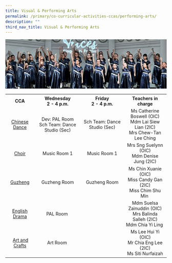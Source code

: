 ```yaml
---
title: Visual & Performing Arts
permalink: /primary/co-curricular-activities-ccas/performing-arts/
description: ""
third_nav_title: Visual & Performing Arts
---
```

![](/images/01%20Banner%20Photos/cca.jpg)

<table>
<tbody>
<tr>
<th style="text-align: center;">CCA</th>
<th style="text-align: center;">Wednesday<br />2 - 4 p.m.</th>
<th style="text-align: center;">Friday<br />2 - 4 p.m.</th>
<th style="text-align: center;">Teachers in charge</th>
</tr>
<tr>
<td style="text-align: center;"><a href="/primary/co-curricular-activities-ccas/performing-arts/chinese-dance" target="">Chinese Dance</a></td>
<td style="text-align: center;">Dev: PAL Room<br />Sch Team: Dance Studio (Sec)</td>
<td style="text-align: center;">Sch Team: Dance Studio (Sec)</td>
<td style="text-align: center;">
<div>Ms Catherine Boswell (OIC)</div>
<div>Mdm Lai Siew Lian (2IC)</div>
<div>Mrs Chew-Tan Lee Ching</div>
</td>
</tr>
<tr>
<td style="text-align: center;"><a href="/primary/co-curricular-activities-ccas/performing-arts/choir" target="">Choir</a></td>
<td style="text-align: center;">Music Room 1</td>
<td style="text-align: center;">Music Room 1</td>
<td style="text-align: center;">
<div>Mrs Sng Suelynn (OIC)</div>
<div>Mdm Denise Jung&nbsp;(2IC)</div>
</td>
</tr>
<tr>
<td style="text-align: center;"><a href="/primary/co-curricular-activities-ccas/performing-arts/guzheng" target="">Guzheng</a></td>
<td style="text-align: center;">Guzheng Room</td>
<td style="text-align: center;">Guzheng Room</td>
<td style="text-align: center;">
<div>Ms Chin Xuanie (OIC)</div>
<div>Miss Candy Gan (2IC)</div>
<div>Miss Chim Shu Min&nbsp;</div>
</td>
</tr>
<tr>
<td style="text-align: center;"><a href="/primary/co-curricular-activities-ccas/performing-arts/eldds" target="">English Drama</a></td>
<td style="text-align: center;">PAL Room&nbsp;</td>
<td style="text-align: center;"></td>
<td style="text-align: center;">
<div>Mdm Suelsa Zainuddin (OIC)</div>
<div>Mrs Balinda Salleh (2IC)</div>
<div>Mdm Chia Yi Ling&nbsp;</div>
</td>
</tr>
<tr>
<td style="text-align: center;">&nbsp;<a href="/primary/co-curricular-activities-ccas/clubs-n-societies/visual-arts-club">Art and Crafts</a></td>
<td style="text-align: center;">Art Room&nbsp;</td>
<td style="text-align: center;"></td>
<td style="text-align: center;">
<div>Ms Lee Hui Yi (OIC)</div>
<div>Mr Chia Eng Lee (2IC)</div>
<div>Ms Siti Nurfaizah</div>
</td>
</tr>
</tbody>
</table>
